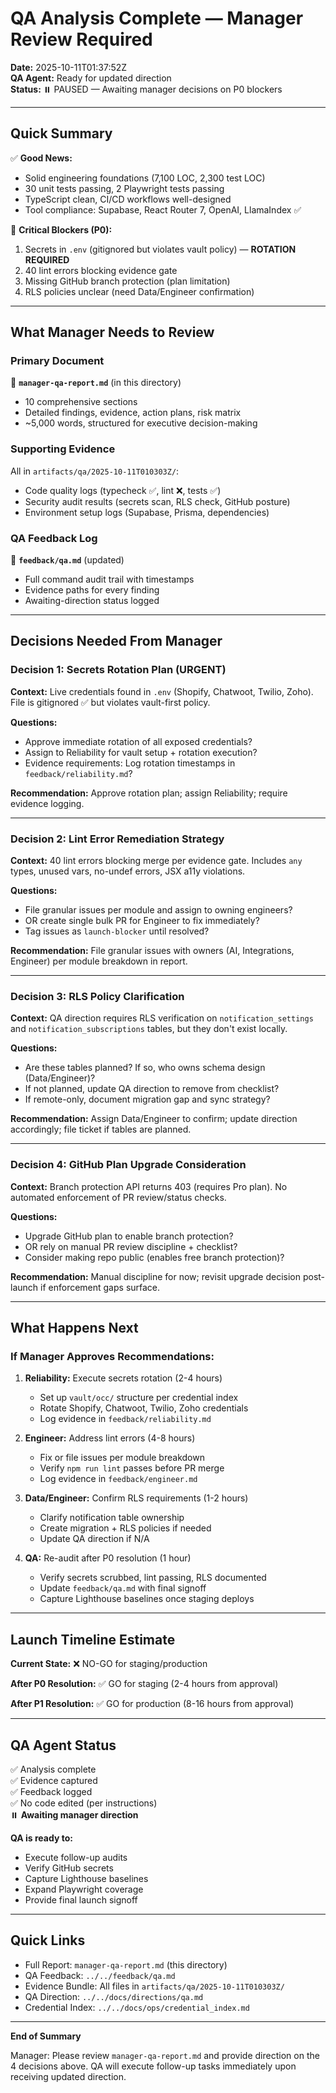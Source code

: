 # QA Analysis Complete — Manager Review Required

**Date:** 2025-10-11T01:37:52Z  
**QA Agent:** Ready for updated direction  
**Status:** ⏸️ PAUSED — Awaiting manager decisions on P0 blockers

---

## Quick Summary

✅ **Good News:**
- Solid engineering foundations (7,100 LOC, 2,300 test LOC)
- 30 unit tests passing, 2 Playwright tests passing
- TypeScript clean, CI/CD workflows well-designed
- Tool compliance: Supabase, React Router 7, OpenAI, LlamaIndex ✅

🔴 **Critical Blockers (P0):**
1. Secrets in `.env` (gitignored but violates vault policy) — **ROTATION REQUIRED**
2. 40 lint errors blocking evidence gate
3. Missing GitHub branch protection (plan limitation)
4. RLS policies unclear (need Data/Engineer confirmation)

---

## What Manager Needs to Review

### Primary Document
📄 **`manager-qa-report.md`** (in this directory)
- 10 comprehensive sections
- Detailed findings, evidence, action plans, risk matrix
- ~5,000 words, structured for executive decision-making

### Supporting Evidence
All in `artifacts/qa/2025-10-11T010303Z/`:
- Code quality logs (typecheck ✅, lint ❌, tests ✅)
- Security audit results (secrets scan, RLS check, GitHub posture)
- Environment setup logs (Supabase, Prisma, dependencies)

### QA Feedback Log
📄 **`feedback/qa.md`** (updated)
- Full command audit trail with timestamps
- Evidence paths for every finding
- Awaiting-direction status logged

---

## Decisions Needed From Manager

### Decision 1: Secrets Rotation Plan (URGENT)
**Context:** Live credentials found in `.env` (Shopify, Chatwoot, Twilio, Zoho). File is gitignored ✅ but violates vault-first policy.

**Questions:**
- Approve immediate rotation of all exposed credentials?
- Assign to Reliability for vault setup + rotation execution?
- Evidence requirements: Log rotation timestamps in `feedback/reliability.md`?

**Recommendation:** Approve rotation plan; assign Reliability; require evidence logging.

---

### Decision 2: Lint Error Remediation Strategy
**Context:** 40 lint errors blocking merge per evidence gate. Includes `any` types, unused vars, no-undef errors, JSX a11y violations.

**Questions:**
- File granular issues per module and assign to owning engineers?
- OR create single bulk PR for Engineer to fix immediately?
- Tag issues as `launch-blocker` until resolved?

**Recommendation:** File granular issues with owners (AI, Integrations, Engineer) per module breakdown in report.

---

### Decision 3: RLS Policy Clarification
**Context:** QA direction requires RLS verification on `notification_settings` and `notification_subscriptions` tables, but they don't exist locally.

**Questions:**
- Are these tables planned? If so, who owns schema design (Data/Engineer)?
- If not planned, update QA direction to remove from checklist?
- If remote-only, document migration gap and sync strategy?

**Recommendation:** Assign Data/Engineer to confirm; update direction accordingly; file ticket if tables are planned.

---

### Decision 4: GitHub Plan Upgrade Consideration
**Context:** Branch protection API returns 403 (requires Pro plan). No automated enforcement of PR review/status checks.

**Questions:**
- Upgrade GitHub plan to enable branch protection?
- OR rely on manual PR review discipline + checklist?
- Consider making repo public (enables free branch protection)?

**Recommendation:** Manual discipline for now; revisit upgrade decision post-launch if enforcement gaps surface.

---

## What Happens Next

### If Manager Approves Recommendations:
1. **Reliability:** Execute secrets rotation (2-4 hours)
   - Set up `vault/occ/` structure per credential index
   - Rotate Shopify, Chatwoot, Twilio, Zoho credentials
   - Log evidence in `feedback/reliability.md`

2. **Engineer:** Address lint errors (4-8 hours)
   - Fix or file issues per module breakdown
   - Verify `npm run lint` passes before PR merge
   - Log evidence in `feedback/engineer.md`

3. **Data/Engineer:** Confirm RLS requirements (1-2 hours)
   - Clarify notification table ownership
   - Create migration + RLS policies if needed
   - Update QA direction if N/A

4. **QA:** Re-audit after P0 resolution (1 hour)
   - Verify secrets scrubbed, lint passing, RLS documented
   - Update `feedback/qa.md` with final signoff
   - Capture Lighthouse baselines once staging deploys

---

## Launch Timeline Estimate

**Current State:** ❌ NO-GO for staging/production

**After P0 Resolution:** ✅ GO for staging (2-4 hours from approval)

**After P1 Resolution:** ✅ GO for production (8-16 hours from approval)

---

## QA Agent Status

✅ Analysis complete  
✅ Evidence captured  
✅ Feedback logged  
✅ No code edited (per instructions)  
⏸️ **Awaiting manager direction**

**QA is ready to:**
- Execute follow-up audits
- Verify GitHub secrets
- Capture Lighthouse baselines
- Expand Playwright coverage
- Provide final launch signoff

---

## Quick Links

- Full Report: `manager-qa-report.md` (this directory)
- QA Feedback: `../../feedback/qa.md`
- Evidence Bundle: All files in `artifacts/qa/2025-10-11T010303Z/`
- QA Direction: `../../docs/directions/qa.md`
- Credential Index: `../../docs/ops/credential_index.md`

---

**End of Summary**

Manager: Please review `manager-qa-report.md` and provide direction on the 4 decisions above. QA will execute follow-up tasks immediately upon receiving updated direction.
